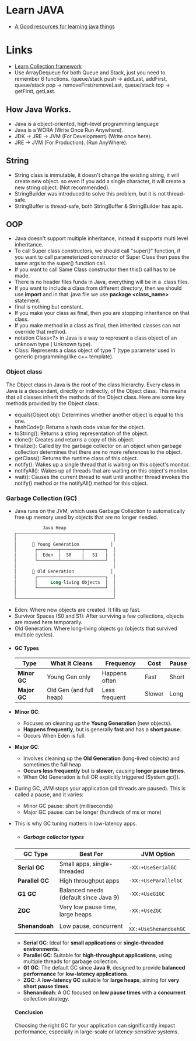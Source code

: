 # Learn JAVA
* [A Good resources for learning java things](https://gyansetu-core-java-for-java.gitbook.io/project)
# Links
* [Learn Collection framework](https://github.com/AnirudhDas/AniruddhaDas.github.io/blob/master/Java/CollectionFrameworkInJava/CollectionFrameworkInJava.md)
* Use ArrayDequeue for both Queue and Stack, just you need to remember 6 functions. (queue/stack push -> addLast, addFirst, queue/stack pop -> removeFirst/removeLast, queue/stack top -> getFirst, getLast.
  
## How Java Works.
* Java is a object-oriented, high-level programming language
* Java is a WORA (Write Once Run Anywhere).
* JDK -> JRE -> JVM (For Development) (Write once here).
* JRE -> JVM (For Production). (Run AnyWhere).
## String
* String class is immutable, it doesn't change the existing string, it will create new object. so even if you add a single character, it will create a new string object. (Not recommended).
* StringBuilder was introduced to solve this problem, but it is not thread-safe.
* StringBuffer is thread-safe, both StringBuffer & StringBuilder has apis.


## OOP
* Java doesn't support multiple inheritance, instead it supports multi level inheritance.
* To call Super class constructors, we should call "super()" function, if you want to call parameterized constructor of Super Class then pass the same args to the super() function call.
* If you want to call Same Class constructor then this() call has to be made.
* There is no header files funda in Java, everything will be in a .class files.
* If you want to include a class from different directory, then we should use **import** and in that .java file we use **package <class_name>** statement.
* final is nothing but constant.
* If you make your class as final, then you are stopping inheritance on that class.
* If you make method in a class as final, then inherited classes can not override that method.
* notation Class<?> in Java is a way to represent a class object of an unknown type ( Unknown type).
* Class<T>: Represents a class object of type T (type parameter used in generic programming(like c++ template).

  
### Object class
The Object class in Java is the root of the class hierarchy. Every class in Java is a descendant, directly or indirectly, of the Object class. This means that all classes inherit the methods of the Object class. Here are some key methods provided by the Object class:
* equals(Object obj): Determines whether another object is equal to this one.
* hashCode(): Returns a hash code value for the object.
* toString(): Returns a string representation of the object.
* clone(): Creates and returns a copy of this object.
* finalize(): Called by the garbage collector on an object when garbage collection determines that there are no more references to the object.
* getClass(): Returns the runtime class of this object.
* notify(): Wakes up a single thread that is waiting on this object's monitor.
* notifyAll(): Wakes up all threads that are waiting on this object's monitor.
* wait(): Causes the current thread to wait until another thread invokes the notify() method or the notifyAll() method for this object.


### Garbage Collection (GC)
* Java runs on the JVM, which uses Garbage Collection to automatically free up memory used by objects that are no longer needed.
```kotlin
              Java Heap
   ┌─────────────────────────────────────┐
   │                                     │
   │      🔹 Young Generation            │
   │       ┌────────┬────────┬────────┐  │
   │       │  Eden  │  S0    │   S1   │  │
   │       └────────┴────────┴────────┘  │
   │                                     │
   │      🔸 Old Generation              │
   │       ┌──────────────────────────┐  │
   │       │     Long-living Objects  │  │
   │       └──────────────────────────┘  │
   │                                     │
   └─────────────────────────────────────┘
```
* Eden: Where new objects are created. It fills up fast.
* Survivor Spaces (S0 and S1): After surviving a few collections, objects are moved here temporarily.
* Old Generation: Where long-living objects go (objects that survived multiple cycles).
- #### GC Types
  | Type      | What It Cleans      | Frequency        | Cost    | Pause  |
  |-----------|---------------------|------------------|---------|--------|
  | **Minor GC** | Young Gen only      | Happens often    | Fast    | Short  |
  | **Major GC** | Old Gen (and full heap) | Less frequent    | Slower  | Long   |

- **Minor GC**: 
    - Focuses on cleaning up the **Young Generation** (new objects).
    - **Happens frequently**, but is generally **fast** and has a **short pause**.
    - Occurs When Eden is full.
  
- **Major GC**: 
    - Involves cleaning up the **Old Generation** (long-lived objects) and sometimes the full heap.
    - **Occurs less frequently** but is **slower**, causing **longer pause times**.
    - When Old Generation is full OR explicitly triggered (System.gc()).

* During GC, JVM stops your application (all threads are paused). This is called a pause, and it varies:
   - Minor GC pause: short (milliseconds)
   - Major GC pause: can be longer (hundreds of ms or more)
* This is why GC tuning matters in low-latency apps.

  - ##### Garbage collector types
  | GC Type        | Best For                             | JVM Option                |
  |----------------|--------------------------------------|---------------------------|
  | **Serial GC**  | Small apps, single-threaded         | `-XX:+UseSerialGC`         |
  | **Parallel GC**| High throughput apps                | `-XX:+UseParallelGC`       |
  | **G1 GC**      | Balanced needs (default since Java 9) | `-XX:+UseG1GC`            |
  | **ZGC**        | Very low pause time, large heaps    | `-XX:+UseZGC`              |
  | **Shenandoah** | Low pause, concurrent                | `-XX:+UseShenandoahGC`     |

  - **Serial GC**: Ideal for **small applications** or **single-threaded environments**.
  - **Parallel GC**: Suitable for **high-throughput applications**, using multiple threads for garbage collection.
  - **G1 GC**: The default GC since **Java 9**, designed to provide **balanced performance** for **low-latency applications**.
  - **ZGC**: A **low-latency GC** suitable for **large heaps**, aiming for **very short pause times**.
  - **Shenandoah**: A GC focused on **low pause times** with a **concurrent** collection strategy.
  #### Conclusion
  Choosing the right GC for your application can significantly impact performance, especially in large-scale or latency-sensitive systems.
